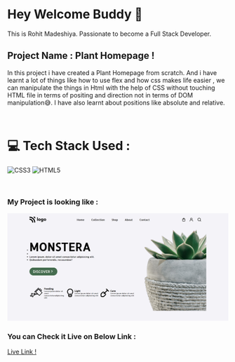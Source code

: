 # Hey Welcome Buddy 👋

This is Rohit Madeshiya. Passionate to become a Full Stack Developer.

## Project Name : **Plant Homepage !**

In this project i have created a Plant Homepage from scratch. And i have learnt a lot of things like how to use flex and how css makes life easier , we can manipulate the things in Html with the help of CSS without touching HTML file in terms of positing and direction not in terms of DOM manipulation😅. I have also learnt about positions like absolute and relative.

</br>

# 💻 Tech Stack Used :

![CSS3](https://img.shields.io/badge/css3-%231572B6.svg?style=for-the-badge&logo=css3&logoColor=white) ![HTML5](https://img.shields.io/badge/html5-%23E34F26.svg?style=for-the-badge&logo=html5&logoColor=white)

</br>

### My Project is looking like :

![Web Site Image](./photos/complete%20ss.png)

### You can Check it Live on Below Link :

[Live Link !](https://plant-home-page.netlify.app/)
